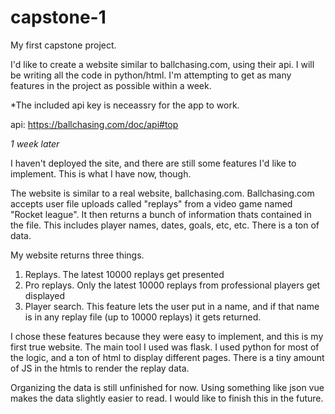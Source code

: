 # capstone-1

My first capstone project.

I'd like to create a website similar to ballchasing.com, using their api. I will be writing all the code in python/html. 
I'm attempting to get as many features in the project as possible within a week.

*The included api key is neceassry for the app to work.

api: https://ballchasing.com/doc/api#top


*1 week later*

I haven't deployed the site, and there are still some features I'd like to implement. This is what I have now, though.

The website is similar to a real website, ballchasing.com. Ballchasing.com accepts user file uploads called "replays" from a video game named "Rocket league". It then returns a bunch of information thats contained in the file. This includes player names, dates, goals, etc, etc. There is a ton of data. 

My website returns three things. 

1. Replays. The latest 10000 replays get presented
2. Pro replays. Only the latest 10000 replays from professional players get displayed
3. Player search. This feature lets the user put in a name, and if that name is in any replay file (up to 10000 replays) it gets returned. 

I chose these features because they were easy to implement, and this is my first true website. 
The main tool I used was flask. I used python for most of the logic, and a ton of html to display different pages. There is a tiny amount of JS in the htmls to render the replay data.

Organizing the data is still unfinished for now. Using something like json vue makes the data slightly easier to read. 
I would like to finish this in the future. 
